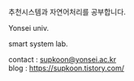 추천시스템과 자연어처리를 공부합니다.

Yonsei univ.

smart system lab.

contact :   supkoon@yonsei.ac.kr  
blog : https://supkoon.tistory.com/

<!---
supkoon/supkoon is a ✨ special ✨ repository because its `README.md` (this file) appears on your GitHub profile.
You can click the Preview link to take a look at your changes.
--->
